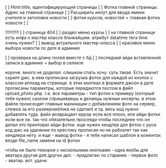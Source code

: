 [ ] Html tiitle, идентифицирующий страницы
[ ] Фотка главной страницы. Адрес на главной странице
[ ] Расширить инпут для ввода имени учителя и заголовка новости
[ ] фотки курсов, новостей + главная фотка новости
[ ] <p class="db_error">!!!!!!!!!!!
[ ] страница 404
[ ] раздел меню курсы
[ ] на главной странице есть инфа о мастер классе ближайшем. атрибут datatime тега time очень нужен?
[ ] вывод актуального мастер-класса
[ ] красивое меню выбора новости по дате в админке

[ ] проверка на длину полей вместе с бд
[ ] последний айди вставленной записи в админке + выбор в селекте


короче. много не доделал. слишком спать хочу. суть такая. Есть значит скрипт джс. в нем прописана загрузка фоток для каждой из кнопок с классом аплоад на странице. в этих кнопках в формате джсон в дате прописаны параметры, которые передаются постом в файл upload_photo.php. т.е. все параметры - тип фотки к примеру (который тебе нужен) caseом спрашиваешь и делаешь нужные инсерты. в этом файле происходят главные махинации с добавлением фото на сервер, слежка за его размером(пока не сделал) и тд. весь код нужно добавлять туда. файл возвращает еррор если все плохо, или айди фотки если все ок. так что обязательно проследи чтобы последнее что он делал это принтовал айди фотки. еще нужен хендлер для фоток с руси. код джс на удаление по крестику прописан но не рабоатет так как хендлера нету. и еще - вывод фотки - я тебе написал шаблон в коментах везде file_name замени на id фотки

чтобы не было гемороя с несколькими кнопками - одна якобы для аватара другая для других дел. - предлагаю по старинке - первое фото - аватар. вот. удачи